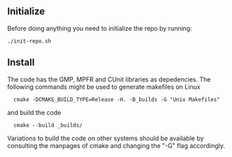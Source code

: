 ## Initialize

Before doing anything you need to initialize the repo by running:

```
./init-repo.sh
```

## Install

The code has the GMP, MPFR and CUnit libraries as depedencies. The following commands might be used to generate makefiles on Linux

```
  cmake -DCMAKE_BUILD_TYPE=Release -H. -B_builds -G "Unix Makefiles"
```

and build the code

```
  cmake --build _builds/
```

Variations to build the code on other systems should be available by consulting the manpages of cmake and changing the "-G" flag accordingly.
